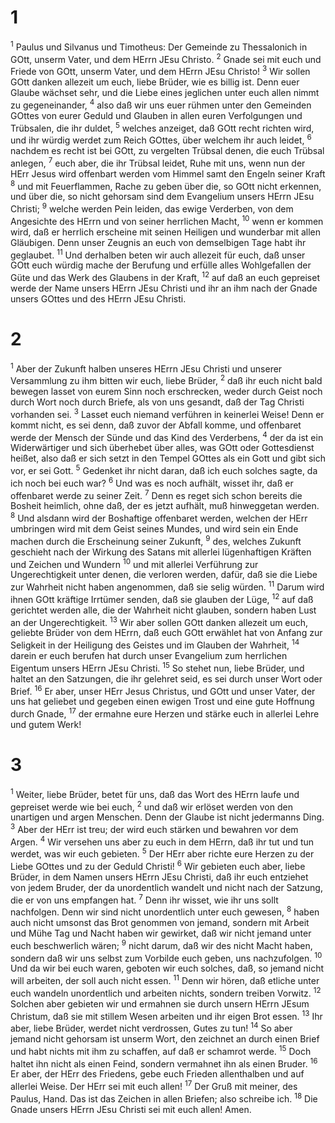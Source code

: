 # 1
<sup>1</sup> Paulus und Silvanus und Timotheus: Der Gemeinde zu Thessalonich in GOtt, unserm Vater, und dem HErrn JEsu Christo. <sup>2</sup> Gnade sei mit euch und Friede von GOtt, unserm Vater, und dem HErrn JEsu Christo! <sup>3</sup> Wir sollen GOtt danken allezeit um euch, liebe Brüder, wie es billig ist. Denn euer Glaube wächset sehr, und die Liebe eines jeglichen unter euch allen nimmt zu gegeneinander, <sup>4</sup> also daß wir uns euer rühmen unter den Gemeinden GOttes von eurer Geduld und Glauben in allen euren Verfolgungen und Trübsalen, die ihr duldet, <sup>5</sup> welches anzeiget, daß GOtt recht richten wird, und ihr würdig werdet zum Reich GOttes, über welchem ihr auch leidet, <sup>6</sup> nachdem es recht ist bei GOtt, zu vergelten Trübsal denen, die euch Trübsal anlegen, <sup>7</sup> euch aber, die ihr Trübsal leidet, Ruhe mit uns, wenn nun der HErr Jesus wird offenbart werden vom Himmel samt den Engeln seiner Kraft <sup>8</sup> und mit Feuerflammen, Rache zu geben über die, so GOtt nicht erkennen, und über die, so nicht gehorsam sind dem Evangelium unsers HErrn JEsu Christi; <sup>9</sup> welche werden Pein leiden, das ewige Verderben, von dem Angesichte des HErrn und von seiner herrlichen Macht, <sup>10</sup> wenn er kommen wird, daß er herrlich erscheine mit seinen Heiligen und wunderbar mit allen Gläubigen. Denn unser Zeugnis an euch von demselbigen Tage habt ihr geglaubet. <sup>11</sup> Und derhalben beten wir auch allezeit für euch, daß unser GOtt euch würdig mache der Berufung und erfülle alles Wohlgefallen der Güte und das Werk des Glaubens in der Kraft, <sup>12</sup> auf daß an euch gepreiset werde der Name unsers HErrn JEsu Christi und ihr an ihm nach der Gnade unsers GOttes und des HErrn JEsu Christi.

# 2
<sup>1</sup> Aber der Zukunft halben unseres HErrn JEsu Christi und unserer Versammlung zu ihm bitten wir euch, liebe Brüder, <sup>2</sup> daß ihr euch nicht bald bewegen lasset von eurem Sinn noch erschrecken, weder durch Geist noch durch Wort noch durch Briefe, als von uns gesandt, daß der Tag Christi vorhanden sei. <sup>3</sup> Lasset euch niemand verführen in keinerlei Weise! Denn er kommt nicht, es sei denn, daß zuvor der Abfall komme, und offenbaret werde der Mensch der Sünde und das Kind des Verderbens, <sup>4</sup> der da ist ein Widerwärtiger und sich überhebet über alles, was GOtt oder Gottesdienst heißet, also daß er sich setzt in den Tempel GOttes als ein Gott und gibt sich vor, er sei Gott. <sup>5</sup> Gedenket ihr nicht daran, daß ich euch solches sagte, da ich noch bei euch war? <sup>6</sup> Und was es noch aufhält, wisset ihr, daß er offenbaret werde zu seiner Zeit. <sup>7</sup> Denn es reget sich schon bereits die Bosheit heimlich, ohne daß, der es jetzt aufhält, muß hinweggetan werden. <sup>8</sup> Und alsdann wird der Boshaftige offenbaret werden, welchen der HErr umbringen wird mit dem Geist seines Mundes, und wird sein ein Ende machen durch die Erscheinung seiner Zukunft, <sup>9</sup> des, welches Zukunft geschieht nach der Wirkung des Satans mit allerlei lügenhaftigen Kräften und Zeichen und Wundern <sup>10</sup> und mit allerlei Verführung zur Ungerechtigkeit unter denen, die verloren werden, dafür, daß sie die Liebe zur Wahrheit nicht haben angenommen, daß sie selig würden. <sup>11</sup> Darum wird ihnen GOtt kräftige Irrtümer senden, daß sie glauben der Lüge, <sup>12</sup> auf daß gerichtet werden alle, die der Wahrheit nicht glauben, sondern haben Lust an der Ungerechtigkeit. <sup>13</sup> Wir aber sollen GOtt danken allezeit um euch, geliebte Brüder von dem HErrn, daß euch GOtt erwählet hat von Anfang zur Seligkeit in der Heiligung des Geistes und im Glauben der Wahrheit, <sup>14</sup> darein er euch berufen hat durch unser Evangelium zum herrlichen Eigentum unsers HErrn JEsu Christi. <sup>15</sup> So stehet nun, liebe Brüder, und haltet an den Satzungen, die ihr gelehret seid, es sei durch unser Wort oder Brief. <sup>16</sup> Er aber, unser HErr Jesus Christus, und GOtt und unser Vater, der uns hat geliebet und gegeben einen ewigen Trost und eine gute Hoffnung durch Gnade, <sup>17</sup> der ermahne eure Herzen und stärke euch in allerlei Lehre und gutem Werk!

# 3
<sup>1</sup> Weiter, liebe Brüder, betet für uns, daß das Wort des HErrn laufe und gepreiset werde wie bei euch, <sup>2</sup> und daß wir erlöset werden von den unartigen und argen Menschen. Denn der Glaube ist nicht jedermanns Ding. <sup>3</sup> Aber der HErr ist treu; der wird euch stärken und bewahren vor dem Argen. <sup>4</sup> Wir versehen uns aber zu euch in dem HErrn, daß ihr tut und tun werdet, was wir euch gebieten. <sup>5</sup> Der HErr aber richte eure Herzen zu der Liebe GOttes und zu der Geduld Christi! <sup>6</sup> Wir gebieten euch aber, liebe Brüder, in dem Namen unsers HErrn JEsu Christi, daß ihr euch entziehet von jedem Bruder, der da unordentlich wandelt und nicht nach der Satzung, die er von uns empfangen hat. <sup>7</sup> Denn ihr wisset, wie ihr uns sollt nachfolgen. Denn wir sind nicht unordentlich unter euch gewesen, <sup>8</sup> haben auch nicht umsonst das Brot genommen von jemand, sondern mit Arbeit und Mühe Tag und Nacht haben wir gewirket, daß wir nicht jemand unter euch beschwerlich wären; <sup>9</sup> nicht darum, daß wir des nicht Macht haben, sondern daß wir uns selbst zum Vorbilde euch geben, uns nachzufolgen. <sup>10</sup> Und da wir bei euch waren, geboten wir euch solches, daß, so jemand nicht will arbeiten, der soll auch nicht essen. <sup>11</sup> Denn wir hören, daß etliche unter euch wandeln unordentlich und arbeiten nichts, sondern treiben Vorwitz. <sup>12</sup> Solchen aber gebieten wir und ermahnen sie durch unsern HErrn JEsum Christum, daß sie mit stillem Wesen arbeiten und ihr eigen Brot essen. <sup>13</sup> Ihr aber, liebe Brüder, werdet nicht verdrossen, Gutes zu tun! <sup>14</sup> So aber jemand nicht gehorsam ist unserm Wort, den zeichnet an durch einen Brief und habt nichts mit ihm zu schaffen, auf daß er schamrot werde. <sup>15</sup> Doch haltet ihn nicht als einen Feind, sondern vermahnet ihn als einen Bruder. <sup>16</sup> Er aber, der HErr des Friedens, gebe euch Frieden allenthalben und auf allerlei Weise. Der HErr sei mit euch allen! <sup>17</sup> Der Gruß mit meiner, des Paulus, Hand. Das ist das Zeichen in allen Briefen; also schreibe ich. <sup>18</sup> Die Gnade unsers HErrn JEsu Christi sei mit euch allen! Amen.